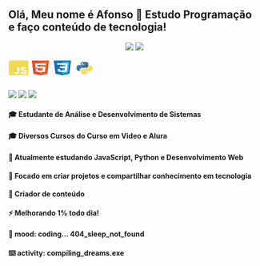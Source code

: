 ## Olá, Meu nome é Afonso 👋 Estudo Programação e faço conteúdo de tecnologia!

<div align="center">
  <img height="180em" src="https://github-readme-stats.vercel.app/api?username=fonsoodev&show_icons=true&theme=tokyonight"/>
  <img height="180em" src="https://github-readme-stats.vercel.app/api/top-langs/?username=fonsoodev&layout=compact&theme=tokyonight"/>
</div>

<div style="display: inline_block"><br>
  <img align="center" alt="fonso-Js" height="30" width="40" src="https://raw.githubusercontent.com/devicons/devicon/master/icons/javascript/javascript-plain.svg">
  <img align="center" alt="fonso-HTML" height="30" width="40" src="https://raw.githubusercontent.com/devicons/devicon/master/icons/html5/html5-original.svg">
  <img align="center" alt="fonso-CSS" height="30" width="40" src="https://raw.githubusercontent.com/devicons/devicon/master/icons/css3/css3-original.svg">
  <img align="center" alt="fonso-Python" height="30" width="40" src="https://raw.githubusercontent.com/devicons/devicon/master/icons/python/python-original.svg">
</div>
  
  ##
 
<div> 
  <a href="https://www.youtube.com/@fonsodzn" target="_blank"><img src="https://img.shields.io/badge/YouTube-FF0000?style=for-the-badge&logo=youtube&logoColor=white" target="_blank"></a>
  <a href = "mailto:fonsodefreitasmoraes@gmail.com"><img src="https://img.shields.io/badge/-Gmail-%23333?style=for-the-badge&logo=gmail&logoColor=white" target="_blank"></a>
  <a href="https://www.linkedin.com/in/fonso-dzn-25a330193/" target="_blank"><img src="https://img.shields.io/badge/-LinkedIn-%230077B5?style=for-the-badge&logo=linkedin&logoColor=white" target="_blank"></a> 
   <!-- 
  <a href="https://instagram.com/rafaballerini" target="_blank"><img src="https://img.shields.io/badge/-Instagram-%23E4405F?style=for-the-badge&logo=instagram&logoColor=white" target="_blank"></a>	
  <a href="https://www.twitch.tv/rafaballerinii" target="_blank"><img src="https://img.shields.io/badge/Twitch-9146FF?style=for-the-badge&logo=twitch&logoColor=white" target="_blank"></a>
  -->
</div>

#### 🎓 Estudante de Análise e Desenvolvimento de Sistemas
#### 🎓 Diversos Cursos do Curso em Video e Alura
#### 🌱 Atualmente estudando **JavaScript**, **Python** e **Desenvolvimento Web**
#### 🎯 Focado em criar projetos e compartilhar conhecimento em tecnologia
#### 🎥 Criador de conteúdo
#### ⚡ Melhorando 1% todo dia!

#### 📁 mood:  coding... 404_sleep_not_found
#### ⌨️ activity:  compiling_dreams.exe



